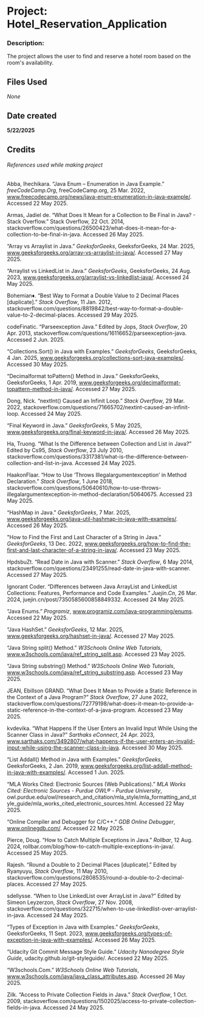 # Project: Hotel_Reservation_Application
### Description:

The project allows the user to find and reserve a hotel room based on the room's availability.

## Files Used

_None_


## Date created

**5/22/2025**

## Credits
###### References used while making project

Abba, Ihechikara. “Java Enum – Enumeration in Java Example.” _freeCodeCamp.Org_, freeCodeCamp.org, 25 Mar. 2022, www.freecodecamp.org/news/java-enum-enumeration-in-java-example/. Accessed 22 May 2025.

Armas, Jadiel de. “What Does It Mean for a Collection to Be Final in Java? - Stack Overflow.” Stack Overflow, 22 Oct. 2014, stackoverflow.com/questions/26500423/what-does-it-mean-for-a-collection-to-be-final-in-java. Accessed 26 May 2025.

“Array vs Arraylist in Java.” _GeeksforGeeks_, GeeksforGeeks, 24 Mar. 2025, www.geeksforgeeks.org/array-vs-arraylist-in-java/. Accessed 27 May 2025.

“Arraylist vs LinkedList in Java.” _GeeksforGeeks_, GeeksforGeeks, 24 Aug. 2023, www.geeksforgeeks.org/arraylist-vs-linkedlist-java/. Accessed 24 May 2025.

Bohemian♦. “Best Way to Format a Double Value to 2 Decimal Places [duplicate].” _Stack Overflow_, 11 Jan. 2012, stackoverflow.com/questions/8819842/best-way-to-format-a-double-value-to-2-decimal-places. Accessed 29 May 2025.

codeFinatic. “Parseexception Java.” Edited by Jops, _Stack Overflow_, 20 Apr. 2013, stackoverflow.com/questions/16116652/parseexception-java. Accessed 2 Jun. 2025.

“Collections.Sort() in Java with Examples.” _GeeksforGeeks_, GeeksforGeeks, 4 Jan. 2025, www.geeksforgeeks.org/collections-sort-java-examples/. Accessed 30 May 2025.

“Decimalformat toPattern() Method in Java.” GeeksforGeeks, GeeksforGeeks, 1 Apr. 2019, www.geeksforgeeks.org/decimalformat-topattern-method-in-java/. Accessed 27 May 2025.

Dong, Nick. “nextInt() Caused an Infinit Loop.” _Stack Overflow_, 29 Mar. 2022, stackoverflow.com/questions/71665702/nextint-caused-an-infinit-loop. Accessed 24 May 2025.

“Final Keyword in Java.” _GeeksforGeeks_, 5 May 2025, www.geeksforgeeks.org/final-keyword-in-java/. Accessed 26 May 2025.

Ha, Truong. “What Is the Difference between Collection and List in Java?” Edited by Cs95, _Stack Overflow_, 23 July 2010, stackoverflow.com/questions/3317381/what-is-the-difference-between-collection-and-list-in-java. Accessed 24 May 2025.

HaakonFlaar. “How to Use ‘Throws Illegalargumentexception’ in Method Declaration.” _Stack Overflow_, 1 June 2018, stackoverflow.com/questions/50640610/how-to-use-throws-illegalargumentexception-in-method-declaration/50640675. Accessed 23 May 2025.

“HashMap in Java.” _GeeksforGeeks_, 7 Mar. 2025, www.geeksforgeeks.org/java-util-hashmap-in-java-with-examples/. Accessed 26 May 2025.

"How to Find the First and Last Character of a String in Java.” _GeeksforGeeks_, 13 Dec. 2022, www.geeksforgeeks.org/how-to-find-the-first-and-last-character-of-a-string-in-java/. Accessed 23 May 2025.

HpdsbuZt. “Read Date in Java with Scanner.” _Stack Overflow_, 6 May 2014, stackoverflow.com/questions/23491255/read-date-in-java-with-scanner. Accessed 27 May 2025.

Ignorant Coder. “Differences between Java ArrayList and LinkedList Collections: Features, Performance and Code Examples.” _Juejin.Cn_, 26 Mar. 2024, juejin.cn/post/7350585600858849332. Accessed 24 May 2025.

“Java Enums.” _Programiz_, www.programiz.com/java-programming/enums. Accessed 22 May 2025. 

“Java HashSet.” _GeeksforGeeks_, 12 Mar. 2025, www.geeksforgeeks.org/hashset-in-java/. Accessed 27 May 2025.

“Java String split() Method.” _W3Schools Online Web Tutorials_, www.w3schools.com/java/ref_string_split.asp. Accessed 23 May 2025.

“Java String substring() Method.” _W3Schools Online Web Tutorials_, www.w3schools.com/java/ref_string_substring.asp. Accessed 23 May 2025.

JEAN, Ebillson GRAND. “What Does It Mean to Provide a Static Reference in the Context of a Java Program?” _Stack Overflow_, 27 June 2022, stackoverflow.com/questions/72779198/what-does-it-mean-to-provide-a-static-reference-in-the-context-of-a-java-program. Accessed 23 May 2025.

kvdevika. “What Happens If the User Enters an Invalid Input While Using the Scanner Class in Java?” _Sarthaks eConnect_, 24 Apr. 2023, www.sarthaks.com/3492807/what-happens-if-the-user-enters-an-invalid-input-while-using-the-scanner-class-in-java. Accessed 30 May 2025.

“List Addall() Method in Java with Examples.” _GeeksforGeeks_, GeeksforGeeks, 2 Jan. 2019, www.geeksforgeeks.org/list-addall-method-in-java-with-examples/. Accessed 1 Jun. 2025.

“MLA Works Cited: Electronic Sources (Web Publications).” _MLA Works Cited: Electronic Sources - Purdue OWL® - Purdue University_, owl.purdue.edu/owl/research_and_citation/mla_style/mla_formatting_and_style_guide/mla_works_cited_electronic_sources.html. Accessed 22 May 2025.

“Online Compiler and Debugger for C/C++.” _GDB Online Debugger_, www.onlinegdb.com/. Accessed 22 May 2025. 

Pierce, Doug. “How to Catch Multiple Exceptions in Java.” _Rollbar_, 12 Aug. 2024, rollbar.com/blog/how-to-catch-multiple-exceptions-in-java/. Accessed 25 May 2025.

Rajesh. “Round a Double to 2 Decimal Places [duplicate].” Edited by Ryanyuyu, _Stack Overflow_, 11 May 2010, stackoverflow.com/questions/2808535/round-a-double-to-2-decimal-places. Accessed 27 May 2025.

sdellysse. “When to Use LinkedList over ArrayList in Java?” Edited by Simeon Leyzerzon, _Stack Overflow_, 27 Nov. 2008, stackoverflow.com/questions/322715/when-to-use-linkedlist-over-arraylist-in-java. Accessed 24 May 2025.

“Types of Exception in Java with Examples.” _GeeksforGeeks_, GeeksforGeeks, 11 Sept. 2023, www.geeksforgeeks.org/types-of-exception-in-java-with-examples/. Accessed 26 May 2025.

“Udacity Git Commit Message Style Guide.” _Udacity Nanodegree Style Guide_, udacity.github.io/git-styleguide/. Accessed 22 May 2025.

“W3schools.Com.” _W3Schools Online Web Tutorials_, www.w3schools.com/java/java_class_attributes.asp. Accessed 26 May 2025. 

Zilk. “Access to Private Collection Fields in Java.” _Stack Overflow_, 1 Oct. 2009, stackoverflow.com/questions/1502025/access-to-private-collection-fields-in-java. Accessed 24 May 2025.
